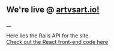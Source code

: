 ## We're live @ [artvsart.io!](http://artvsart.io)
__

Here lies the Rails API for the site.  
[Check out the React front-end code here](https://github.com/benpolinsky/artvsart_react)